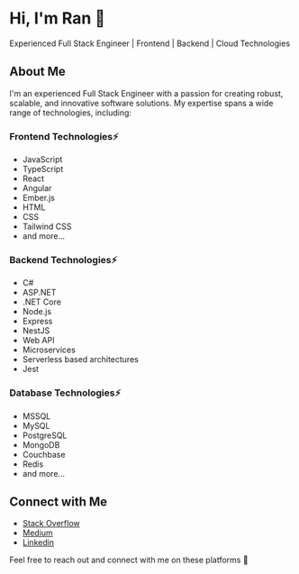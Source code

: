 # Hi, I'm Ran 👋

Experienced Full Stack Engineer | Frontend | Backend | Cloud Technologies

## About Me

I'm an experienced Full Stack Engineer with a passion for creating robust, scalable, and innovative software solutions. My expertise spans a wide range of technologies, including:

### Frontend Technologies⚡
- JavaScript
- TypeScript
- React
- Angular
- Ember.js
- HTML
- CSS
- Tailwind CSS
- and more...

### Backend Technologies⚡
- C#
- ASP.NET
- .NET Core
- Node.js
- Express
- NestJS
- Web API
- Microservices
- Serverless based architectures
- Jest
### Database Technologies⚡
- MSSQL
- MySQL
- PostgreSQL
- MongoDB
- Couchbase
- Redis
- and more...

## Connect with Me

- [Stack Overflow](https://stackoverflow.com/users/7494218/ran-turner)
- [Medium](https://medium.com/@turnerran87)
- [Linkedin](https://www.linkedin.com/in/ran-turner-159522102/)

Feel free to reach out and connect with me on these platforms 👯
